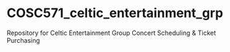 # COSC571_celtic_entertainment_grp
Repository for Celtic Entertainment Group Concert Scheduling &amp; Ticket Purchasing
